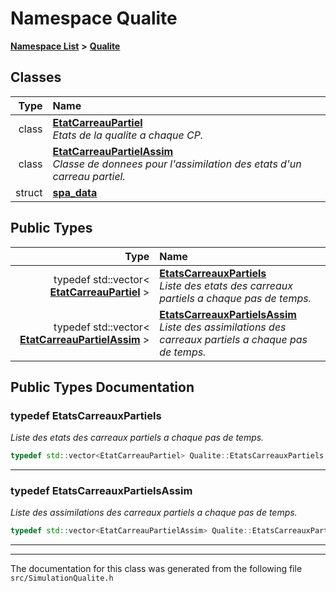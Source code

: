 

# Namespace Qualite



[**Namespace List**](namespaces.md) **>** [**Qualite**](namespaceQualite.md)




















## Classes

| Type | Name |
| ---: | :--- |
| class | [**EtatCarreauPartiel**](classQualite_1_1EtatCarreauPartiel.md) <br>_Etats de la qualite a chaque CP._  |
| class | [**EtatCarreauPartielAssim**](classQualite_1_1EtatCarreauPartielAssim.md) <br>_Classe de donnees pour l'assimilation des etats d'un carreau partiel._  |
| struct | [**spa\_data**](structQualite_1_1spa__data.md) <br> |


## Public Types

| Type | Name |
| ---: | :--- |
| typedef std::vector&lt; [**EtatCarreauPartiel**](classQualite_1_1EtatCarreauPartiel.md) &gt; | [**EtatsCarreauxPartiels**](#typedef-etatscarreauxpartiels)  <br>_Liste des etats des carreaux partiels a chaque pas de temps._  |
| typedef std::vector&lt; [**EtatCarreauPartielAssim**](classQualite_1_1EtatCarreauPartielAssim.md) &gt; | [**EtatsCarreauxPartielsAssim**](#typedef-etatscarreauxpartielsassim)  <br>_Liste des assimilations des carreaux partiels a chaque pas de temps._  |
















































## Public Types Documentation




### typedef EtatsCarreauxPartiels 

_Liste des etats des carreaux partiels a chaque pas de temps._ 
```C++
typedef std::vector<EtatCarreauPartiel> Qualite::EtatsCarreauxPartiels;
```




<hr>



### typedef EtatsCarreauxPartielsAssim 

_Liste des assimilations des carreaux partiels a chaque pas de temps._ 
```C++
typedef std::vector<EtatCarreauPartielAssim> Qualite::EtatsCarreauxPartielsAssim;
```




<hr>

------------------------------
The documentation for this class was generated from the following file `src/SimulationQualite.h`

